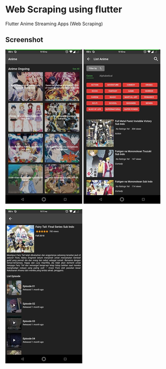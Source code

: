 # Web Scraping using flutter
Flutter Anime Streaming Apps (Web Scraping)

## Screenshot 
![](images/home.jpg)  ![](images/list.jpg)

![](images/detail.jpg)
